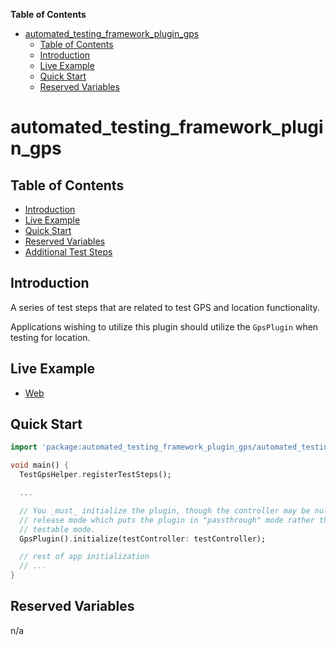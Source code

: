 <!-- START doctoc generated TOC please keep comment here to allow auto update -->
<!-- DON'T EDIT THIS SECTION, INSTEAD RE-RUN doctoc TO UPDATE -->
**Table of Contents**

- [automated_testing_framework_plugin_gps](#automated_testing_framework_plugin_gps)
  - [Table of Contents](#table-of-contents)
  - [Introduction](#introduction)
  - [Live Example](#live-example)
  - [Quick Start](#quick-start)
  - [Reserved Variables](#reserved-variables)

<!-- END doctoc generated TOC please keep comment here to allow auto update -->

# automated_testing_framework_plugin_gps

## Table of Contents

* [Introduction](#introduction)
* [Live Example](#live-example)
* [Quick Start](#quick-start)
* [Reserved Variables](#reserved_variables)
* [Additional Test Steps](https://github.com/peiffer-innovations/automated_testing_framework_plugin_flow_control/blob/main/documentation/STEPS.md)


## Introduction

A series of test steps that are related to test GPS and location functionality.  

Applications wishing to utilize this plugin should utilize the `GpsPlugin` when testing for location.



## Live Example

* [Web](https://peiffer-innovations.github.io/automated_testing_framework_plugin_gps/web/#/)


## Quick Start

```dart
import 'package:automated_testing_framework_plugin_gps/automated_testing_framework_plugin_gps.dart';

void main() {
  TestGpsHelper.registerTestSteps();

  ...

  // You _must_ initialize the plugin, though the controller may be null in 
  // release mode which puts the plugin in "passthrough" mode rather than active
  // testable mode.
  GpsPlugin().initialize(testController: testController);

  // rest of app initialization
  // ...
}
```

## Reserved Variables

n/a